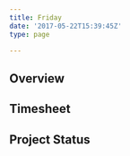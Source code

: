 ```yaml
---
title: Friday
date: '2017-05-22T15:39:45Z'
type: page

---
```

## Overview

## Timesheet

## Project Status